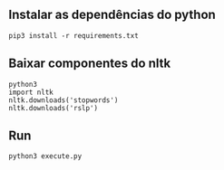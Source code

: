 
## Instalar as dependências do python 

```
pip3 install -r requirements.txt
```

## Baixar componentes do nltk
```
python3 
import nltk
nltk.downloads('stopwords')
nltk.downloads('rslp')
```

## Run 

``` 
python3 execute.py
```